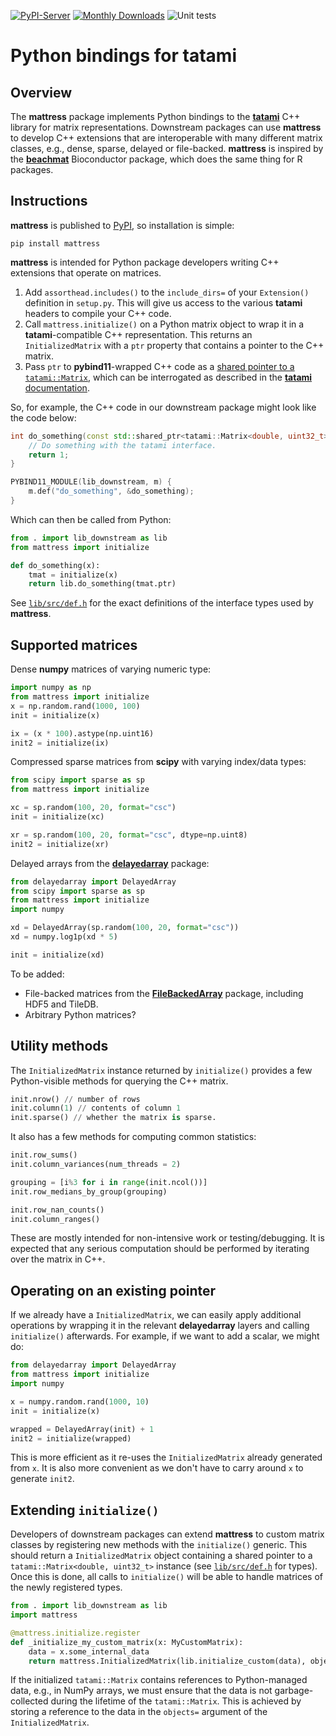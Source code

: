 <!-- These are examples of badges you might want to add to your README:
     please update the URLs accordingly

[![Built Status](https://api.cirrus-ci.com/github/<USER>/mattress.svg?branch=main)](https://cirrus-ci.com/github/<USER>/mattress)
[![ReadTheDocs](https://readthedocs.org/projects/mattress/badge/?version=latest)](https://mattress.readthedocs.io/en/stable/)
[![Coveralls](https://img.shields.io/coveralls/github/<USER>/mattress/main.svg)](https://coveralls.io/r/<USER>/mattress)
[![Conda-Forge](https://img.shields.io/conda/vn/conda-forge/mattress.svg)](https://anaconda.org/conda-forge/mattress)
[![Twitter](https://img.shields.io/twitter/url/http/shields.io.svg?style=social&label=Twitter)](https://twitter.com/mattress)
-->

[![PyPI-Server](https://img.shields.io/pypi/v/mattress.svg)](https://pypi.org/project/mattress/)
[![Monthly Downloads](https://static.pepy.tech/badge/mattress/month)](https://pepy.tech/project/mattress)
![Unit tests](https://github.com/tatami-inc/mattress/actions/workflows/pypi-test.yml/badge.svg)

# Python bindings for tatami

## Overview

The **mattress** package implements Python bindings to the [**tatami**](https://github.com/tatami-inc) C++ library for matrix representations.
Downstream packages can use **mattress** to develop C++ extensions that are interoperable with many different matrix classes, e.g., dense, sparse, delayed or file-backed.
**mattress** is inspired by the [**beachmat**](https://bioconductor/packages/beachmat) Bioconductor package, which does the same thing for R packages.

## Instructions

**mattress** is published to [PyPI](https://pypi.org/project/mattress/), so installation is simple:

```shell
pip install mattress
```

**mattress** is intended for Python package developers writing C++ extensions that operate on matrices.

1. Add `assorthead.includes()` to the `include_dirs=` of your `Extension()` definition in `setup.py`.
This will give us access to the various **tatami** headers to compile your C++ code.
2. Call `mattress.initialize()` on a Python matrix object to wrap it in a **tatami**-compatible C++ representation. 
This returns an `InitializedMatrix` with a `ptr` property that contains a pointer to the C++ matrix.
3. Pass `ptr` to **pybind11**-wrapped C++ code as a [shared pointer to a `tatami::Matrix`](lib/src/def.h),
which can be interrogated as described in the [**tatami** documentation](https://github.com/tatami-inc/tatami).

So, for example, the C++ code in our downstream package might look like the code below:

```cpp
int do_something(const std::shared_ptr<tatami::Matrix<double, uint32_t> >& mat) {
    // Do something with the tatami interface.
    return 1;
}

PYBIND11_MODULE(lib_downstream, m) {
    m.def("do_something", &do_something);
}
```

Which can then be called from Python:

```python
from . import lib_downstream as lib
from mattress import initialize

def do_something(x):
    tmat = initialize(x)
    return lib.do_something(tmat.ptr)
```

See [`lib/src/def.h`](lib/src/def.h) for the exact definitions of the interface types used by **mattress**.

## Supported matrices

Dense **numpy** matrices of varying numeric type:

```python
import numpy as np
from mattress import initialize
x = np.random.rand(1000, 100)
init = initialize(x)

ix = (x * 100).astype(np.uint16)
init2 = initialize(ix)
```

Compressed sparse matrices from **scipy** with varying index/data types:

```python
from scipy import sparse as sp
from mattress import initialize

xc = sp.random(100, 20, format="csc")
init = initialize(xc)

xr = sp.random(100, 20, format="csc", dtype=np.uint8)
init2 = initialize(xr)
```

Delayed arrays from the [**delayedarray**](https://github.com/BiocPy/DelayedArray) package:

```python
from delayedarray import DelayedArray
from scipy import sparse as sp
from mattress import initialize
import numpy

xd = DelayedArray(sp.random(100, 20, format="csc"))
xd = numpy.log1p(xd * 5)

init = initialize(xd)
```

To be added:

- File-backed matrices from the [**FileBackedArray**](https://github.com/BiocPy/FileBackedArray) package, including HDF5 and TileDB.
- Arbitrary Python matrices?

## Utility methods

The `InitializedMatrix` instance returned by `initialize()` provides a few Python-visible methods for querying the C++ matrix.

```python
init.nrow() // number of rows
init.column(1) // contents of column 1
init.sparse() // whether the matrix is sparse.
```

It also has a few methods for computing common statistics:

```python
init.row_sums()
init.column_variances(num_threads = 2)

grouping = [i%3 for i in range(init.ncol())]
init.row_medians_by_group(grouping)

init.row_nan_counts()
init.column_ranges()
```

These are mostly intended for non-intensive work or testing/debugging.
It is expected that any serious computation should be performed by iterating over the matrix in C++.

## Operating on an existing pointer

If we already have a `InitializedMatrix`, we can easily apply additional operations by wrapping it in the relevant **delayedarray** layers and calling `initialize()` afterwards.
For example, if we want to add a scalar, we might do:

```python
from delayedarray import DelayedArray
from mattress import initialize
import numpy

x = numpy.random.rand(1000, 10)
init = initialize(x)

wrapped = DelayedArray(init) + 1
init2 = initialize(wrapped)
```

This is more efficient as it re-uses the `InitializedMatrix` already generated from `x`.
It is also more convenient as we don't have to carry around `x` to generate `init2`.

## Extending `initialize()`

Developers of downstream packages can extend **mattress** to custom matrix classes by registering new methods with the `initialize()` generic.
This should return a `InitializedMatrix` object containing a shared pointer to a `tatami::Matrix<double, uint32_t>` instance (see [`lib/src/def.h`](lib/src/def.h) for types).
Once this is done, all calls to `initialize()` will be able to handle matrices of the newly registered types.

```python
from . import lib_downstream as lib
import mattress

@mattress.initialize.register
def _initialize_my_custom_matrix(x: MyCustomMatrix):
    data = x.some_internal_data
    return mattress.InitializedMatrix(lib.initialize_custom(data), objects=[data])
```

If the initialized `tatami::Matrix` contains references to Python-managed data, e.g., in NumPy arrays,
we must ensure that the data is not garbage-collected during the lifetime of the `tatami::Matrix`.
This is achieved by storing a reference to the data in the `objects=` argument of the `InitializedMatrix`.
